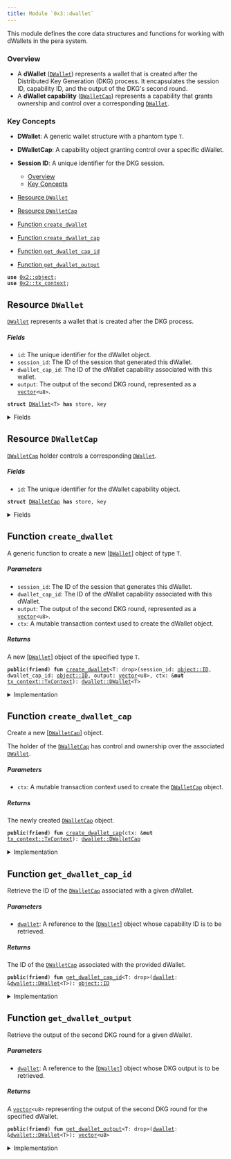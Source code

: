 ```yaml
---
title: Module `0x3::dwallet`
---
```


This module defines the core data structures and functions for
working with dWallets in the pera system.


<a name="@Overview_0"></a>

### Overview


- A **dWallet** (<code><a href="dwallet.md#0x3_dwallet_DWallet">DWallet</a></code>) represents a wallet that is created after the Distributed Key Generation (DKG) process.
It encapsulates the session ID, capability ID, and the output of the DKG's second round.
- A **dWallet capability** (<code><a href="dwallet.md#0x3_dwallet_DWalletCap">DWalletCap</a></code>) represents a capability that grants
ownership and control over a corresponding <code><a href="dwallet.md#0x3_dwallet_DWallet">DWallet</a></code>.


<a name="@Key_Concepts_1"></a>

### Key Concepts


- **DWallet**: A generic wallet structure with a phantom type <code>T</code>.
- **DWalletCap**: A capability object granting control over a specific dWallet.
- **Session ID**: A unique identifier for the DKG session.


    -  [Overview](#@Overview_0)
    -  [Key Concepts](#@Key_Concepts_1)
-  [Resource `DWallet`](#0x3_dwallet_DWallet)
-  [Resource `DWalletCap`](#0x3_dwallet_DWalletCap)
-  [Function `create_dwallet`](#0x3_dwallet_create_dwallet)
-  [Function `create_dwallet_cap`](#0x3_dwallet_create_dwallet_cap)
-  [Function `get_dwallet_cap_id`](#0x3_dwallet_get_dwallet_cap_id)
-  [Function `get_dwallet_output`](#0x3_dwallet_get_dwallet_output)


<pre><code><b>use</b> <a href="../pera-framework/object.md#0x2_object">0x2::object</a>;
<b>use</b> <a href="../pera-framework/tx_context.md#0x2_tx_context">0x2::tx_context</a>;
</code></pre>



<a name="0x3_dwallet_DWallet"></a>

## Resource `DWallet`

<code><a href="dwallet.md#0x3_dwallet_DWallet">DWallet</a></code> represents a wallet that is created after the DKG process.


<a name="@Fields_2"></a>

##### Fields

- <code>id</code>: The unique identifier for the dWallet object.
- <code>session_id</code>: The ID of the session that generated this dWallet.
- <code>dwallet_cap_id</code>: The ID of the dWallet capability associated with this wallet.
- <code>output</code>: The output of the second DKG round, represented as a <code><a href="../move-stdlib/vector.md#0x1_vector">vector</a>&lt;u8&gt;</code>.


<pre><code><b>struct</b> <a href="dwallet.md#0x3_dwallet_DWallet">DWallet</a>&lt;T&gt; <b>has</b> store, key
</code></pre>



<details>
<summary>Fields</summary>


<dl>
<dt>
<code>id: <a href="../pera-framework/object.md#0x2_object_UID">object::UID</a></code>
</dt>
<dd>

</dd>
<dt>
<code>session_id: <a href="../pera-framework/object.md#0x2_object_ID">object::ID</a></code>
</dt>
<dd>

</dd>
<dt>
<code>dwallet_cap_id: <a href="../pera-framework/object.md#0x2_object_ID">object::ID</a></code>
</dt>
<dd>

</dd>
<dt>
<code>output: <a href="../move-stdlib/vector.md#0x1_vector">vector</a>&lt;u8&gt;</code>
</dt>
<dd>

</dd>
</dl>


</details>

<a name="0x3_dwallet_DWalletCap"></a>

## Resource `DWalletCap`

<code><a href="dwallet.md#0x3_dwallet_DWalletCap">DWalletCap</a></code> holder controls a corresponding <code><a href="dwallet.md#0x3_dwallet_DWallet">DWallet</a></code>.


<a name="@Fields_3"></a>

##### Fields

- <code>id</code>: The unique identifier for the dWallet capability object.


<pre><code><b>struct</b> <a href="dwallet.md#0x3_dwallet_DWalletCap">DWalletCap</a> <b>has</b> store, key
</code></pre>



<details>
<summary>Fields</summary>


<dl>
<dt>
<code>id: <a href="../pera-framework/object.md#0x2_object_UID">object::UID</a></code>
</dt>
<dd>

</dd>
</dl>


</details>

<a name="0x3_dwallet_create_dwallet"></a>

## Function `create_dwallet`

A generic function to create a new [<code><a href="dwallet.md#0x3_dwallet_DWallet">DWallet</a></code>] object of type <code>T</code>.


<a name="@Parameters_4"></a>

##### Parameters

- <code>session_id</code>: The ID of the session that generates this dWallet.
- <code>dwallet_cap_id</code>: The ID of the dWallet capability associated with this dWallet.
- <code>output</code>: The output of the second DKG round, represented as a <code><a href="../move-stdlib/vector.md#0x1_vector">vector</a>&lt;u8&gt;</code>.
- <code>ctx</code>: A mutable transaction context used to create the dWallet object.


<a name="@Returns_5"></a>

##### Returns

A new [<code><a href="dwallet.md#0x3_dwallet_DWallet">DWallet</a></code>] object of the specified type <code>T</code>.


<pre><code><b>public</b>(<b>friend</b>) <b>fun</b> <a href="dwallet.md#0x3_dwallet_create_dwallet">create_dwallet</a>&lt;T: drop&gt;(session_id: <a href="../pera-framework/object.md#0x2_object_ID">object::ID</a>, dwallet_cap_id: <a href="../pera-framework/object.md#0x2_object_ID">object::ID</a>, output: <a href="../move-stdlib/vector.md#0x1_vector">vector</a>&lt;u8&gt;, ctx: &<b>mut</b> <a href="../pera-framework/tx_context.md#0x2_tx_context_TxContext">tx_context::TxContext</a>): <a href="dwallet.md#0x3_dwallet_DWallet">dwallet::DWallet</a>&lt;T&gt;
</code></pre>



<details>
<summary>Implementation</summary>


<pre><code><b>public</b>(package) <b>fun</b> <a href="dwallet.md#0x3_dwallet_create_dwallet">create_dwallet</a>&lt;T: drop&gt;(
    session_id: ID,
    dwallet_cap_id: ID,
    output: <a href="../move-stdlib/vector.md#0x1_vector">vector</a>&lt;u8&gt;,
    ctx: &<b>mut</b> TxContext
): <a href="dwallet.md#0x3_dwallet_DWallet">DWallet</a>&lt;T&gt; {
    <a href="dwallet.md#0x3_dwallet_DWallet">DWallet</a>&lt;T&gt; {
        id: <a href="../pera-framework/object.md#0x2_object_new">object::new</a>(ctx),
        session_id,
        dwallet_cap_id,
        output,
    }
}
</code></pre>



</details>

<a name="0x3_dwallet_create_dwallet_cap"></a>

## Function `create_dwallet_cap`

Create a new [<code><a href="dwallet.md#0x3_dwallet_DWalletCap">DWalletCap</a></code>] object.

The holder of the <code><a href="dwallet.md#0x3_dwallet_DWalletCap">DWalletCap</a></code> has control and ownership over
the associated <code><a href="dwallet.md#0x3_dwallet_DWallet">DWallet</a></code>.


<a name="@Parameters_6"></a>

##### Parameters

- <code>ctx</code>: A mutable transaction context used to create the <code><a href="dwallet.md#0x3_dwallet_DWalletCap">DWalletCap</a></code> object.


<a name="@Returns_7"></a>

##### Returns

The newly created <code><a href="dwallet.md#0x3_dwallet_DWalletCap">DWalletCap</a></code> object.


<pre><code><b>public</b>(<b>friend</b>) <b>fun</b> <a href="dwallet.md#0x3_dwallet_create_dwallet_cap">create_dwallet_cap</a>(ctx: &<b>mut</b> <a href="../pera-framework/tx_context.md#0x2_tx_context_TxContext">tx_context::TxContext</a>): <a href="dwallet.md#0x3_dwallet_DWalletCap">dwallet::DWalletCap</a>
</code></pre>



<details>
<summary>Implementation</summary>


<pre><code><b>public</b>(package) <b>fun</b> <a href="dwallet.md#0x3_dwallet_create_dwallet_cap">create_dwallet_cap</a>(ctx: &<b>mut</b> TxContext): <a href="dwallet.md#0x3_dwallet_DWalletCap">DWalletCap</a> {
    <a href="dwallet.md#0x3_dwallet_DWalletCap">DWalletCap</a> {
        id: <a href="../pera-framework/object.md#0x2_object_new">object::new</a>(ctx),
    }
}
</code></pre>



</details>

<a name="0x3_dwallet_get_dwallet_cap_id"></a>

## Function `get_dwallet_cap_id`

Retrieve the ID of the <code><a href="dwallet.md#0x3_dwallet_DWalletCap">DWalletCap</a></code> associated with a given dWallet.


<a name="@Parameters_8"></a>

##### Parameters

- <code><a href="dwallet.md#0x3_dwallet">dwallet</a></code>: A reference to the [<code><a href="dwallet.md#0x3_dwallet_DWallet">DWallet</a></code>] object whose capability ID is to be retrieved.


<a name="@Returns_9"></a>

##### Returns

The ID of the <code><a href="dwallet.md#0x3_dwallet_DWalletCap">DWalletCap</a></code> associated with the provided dWallet.


<pre><code><b>public</b>(<b>friend</b>) <b>fun</b> <a href="dwallet.md#0x3_dwallet_get_dwallet_cap_id">get_dwallet_cap_id</a>&lt;T: drop&gt;(<a href="dwallet.md#0x3_dwallet">dwallet</a>: &<a href="dwallet.md#0x3_dwallet_DWallet">dwallet::DWallet</a>&lt;T&gt;): <a href="../pera-framework/object.md#0x2_object_ID">object::ID</a>
</code></pre>



<details>
<summary>Implementation</summary>


<pre><code><b>public</b>(package) <b>fun</b> <a href="dwallet.md#0x3_dwallet_get_dwallet_cap_id">get_dwallet_cap_id</a>&lt;T: drop&gt;(<a href="dwallet.md#0x3_dwallet">dwallet</a>: &<a href="dwallet.md#0x3_dwallet_DWallet">DWallet</a>&lt;T&gt;): ID {
    <a href="dwallet.md#0x3_dwallet">dwallet</a>.dwallet_cap_id
}
</code></pre>



</details>

<a name="0x3_dwallet_get_dwallet_output"></a>

## Function `get_dwallet_output`

Retrieve the output of the second DKG round for a given dWallet.


<a name="@Parameters_10"></a>

##### Parameters

- <code><a href="dwallet.md#0x3_dwallet">dwallet</a></code>: A reference to the [<code><a href="dwallet.md#0x3_dwallet_DWallet">DWallet</a></code>] object whose DKG output is to be retrieved.


<a name="@Returns_11"></a>

##### Returns

A <code><a href="../move-stdlib/vector.md#0x1_vector">vector</a>&lt;u8&gt;</code> representing the output of the second DKG round for the specified dWallet.


<pre><code><b>public</b>(<b>friend</b>) <b>fun</b> <a href="dwallet.md#0x3_dwallet_get_dwallet_output">get_dwallet_output</a>&lt;T: drop&gt;(<a href="dwallet.md#0x3_dwallet">dwallet</a>: &<a href="dwallet.md#0x3_dwallet_DWallet">dwallet::DWallet</a>&lt;T&gt;): <a href="../move-stdlib/vector.md#0x1_vector">vector</a>&lt;u8&gt;
</code></pre>



<details>
<summary>Implementation</summary>


<pre><code><b>public</b>(package) <b>fun</b> <a href="dwallet.md#0x3_dwallet_get_dwallet_output">get_dwallet_output</a>&lt;T: drop&gt;(<a href="dwallet.md#0x3_dwallet">dwallet</a>: &<a href="dwallet.md#0x3_dwallet_DWallet">DWallet</a>&lt;T&gt;): <a href="../move-stdlib/vector.md#0x1_vector">vector</a>&lt;u8&gt; {
    <a href="dwallet.md#0x3_dwallet">dwallet</a>.output
}
</code></pre>



</details>
